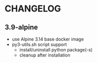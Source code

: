 # CHANGELOG

## 3.9-alpine

- use Alpine 3.14 base docker image
- py3-utils.sh script support
    - install/uninstall python package(-s)
    - cleanup after installation


